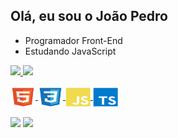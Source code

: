 ## Olá, eu sou o João Pedro
- Programador Front-End
- Estudando JavaScript

<div>
  <a href="https://github.com/JohnLionBr">
  <img height="180em" src="https://github-readme-stats.vercel.app/api?username=JohnLionBr&show_icons=true&theme=dark&include_all_commits=true&count_private=true"/>
  <img height="180em" src="https://github-readme-stats.vercel.app/api/top-langs/?username=JohnLionBr&layout=compact&langs_count=7&theme=dark"/>
</div>
  
  <div style="display: inline_block"><br>
  <img align="center" alt="Jp-HTML" height="30" width="40" src="https://raw.githubusercontent.com/devicons/devicon/master/icons/html5/html5-original.svg">
  <img align="center" alt="Jp-CSS" height="30" width="40" src="https://raw.githubusercontent.com/devicons/devicon/master/icons/css3/css3-original.svg">
  <img align="center" alt="Jp-Js" height="30" width="40" src="https://raw.githubusercontent.com/devicons/devicon/master/icons/javascript/javascript-plain.svg">
  <img align="center" alt="Jp-Ts" height="30" width="40" src="https://raw.githubusercontent.com/devicons/devicon/master/icons/typescript/typescript-plain.svg">

    
  
</div>
  
  
  <div> <br>
  <a href = "mailto:jpsouzaleao@gmail.com"><img src="https://img.shields.io/badge/-Gmail-%23333?style=for-the-badge&logo=gmail&logoColor=white" target="_blank"></a>
  <a href="https://www.linkedin.com/in/joão-leão-1007" target="_blank"><img src="https://img.shields.io/badge/-LinkedIn-%230077B5?style=for-the-badge&logo=linkedin&logoColor=white" target="_blank"></a> 
  </div>
  
  ##
